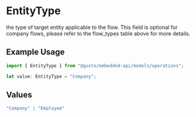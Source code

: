 # EntityType

the type of target entity applicable to the flow. This field is optional for company flows, please refer to the flow_types table above for more details.

## Example Usage

```typescript
import { EntityType } from "@gusto/embedded-api/models/operations";

let value: EntityType = "Company";
```

## Values

```typescript
"Company" | "Employee"
```
